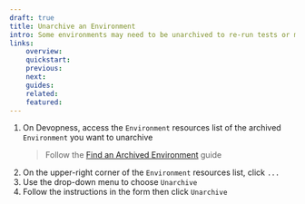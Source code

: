 ```yaml
---
draft: true
title: Unarchive an Environment
intro: Some environments may need to be unarchived to re-run tests or manage a service included in the environment. Unarchive an Environment to view its linked resources.
links:
    overview:
    quickstart:
    previous:
    next:
    guides:
    related:
    featured:
---
```


1. On Devopness, access the `Environment` resources list of the archived `Environment` you want to unarchive
    > Follow the [Find an Archived Environment](/docs/environments/find-archived-environment) guide
1. On the upper-right corner of the `Environment` resources list, click `...`
1. Use the drop-down menu to choose `Unarchive`
1. Follow the instructions in the form then click `Unarchive`
